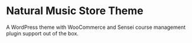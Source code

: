 # Natural Music Store Theme

A WordPress theme with WooCommerce and Sensei course management plugin support out of the box. 
